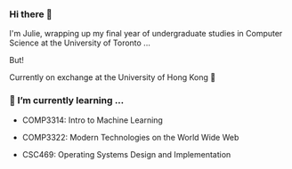 ### Hi there 👋

I'm Julie, wrapping up my final year of undergraduate studies in Computer Science at the University of Toronto ...

But!

Currently on exchange at the University of Hong Kong 🕺


### 🌱 I’m currently learning ...
- COMP3314: Intro to Machine Learning
- COMP3322: Modern Technologies on the World Wide Web

- CSC469: Operating Systems Design and Implementation


<!--
**jltng/jltng** is a ✨ _special_ ✨ repository because its `README.md` (this file) appears on your GitHub profile.

Here are some ideas to get you started:

- 🔭 I’m currently working on ...
- 🌱 I’m currently learning ...
- 👯 I’m looking to collaborate on ...
- 🤔 I’m looking for help with ...
- 💬 Ask me about ...
- 📫 How to reach me: ...
- 😄 Pronouns: ...
- ⚡ Fun fact: ...
-->
